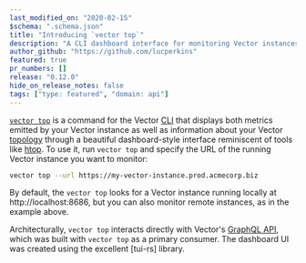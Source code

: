 ```yaml
---
last_modified_on: "2020-02-15"
$schema: ".schema.json"
title: "Introducing `vector top`"
description: "A CLI dashboard interface for monitoring Vector instances."
author_github: "https://github.com/lucperkins"
featured: true
pr_numbers: []
release: "0.12.0"
hide_on_release_notes: false
tags: ["type: featured", "domain: api"]
---
```


[`vector top`][top] is a command for the Vector [CLI] that displays both metrics emitted by your Vector instance as well
as information about your Vector [topology] through a beautiful dashboard-style interface reminiscent of tools like
[htop]. To use it, run `vector top` and specify the URL of the running Vector instance you want to monitor:

```bash
vector top --url https://my-vector-instance.prod.acmecorp.biz
```

By default, the `vector top` looks for a Vector instance running locally at http://localhost:8686, but you can also
monitor remote instances, as in the example above.

Architecturally, `vector top` interacts directly with Vector's [GraphQL API][api], which was built with `vector top` as
a primary consumer. The dashboard UI was created using the excellent [tui-rs] library.

[api]: https://vector.dev/docs/reference/api
[cli]: https://vector.dev/docs/reference/cli
[htop]: https://htop.dev
[top]: https://vector.dev/docs/reference/cli/#top
[topology]: https://vector.dev/docs/about/concepts/#topology
[tui]: https://docs.rs/tui
